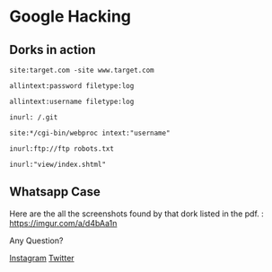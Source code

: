 
# Google Hacking
## Dorks in action

`site:target.com -site www.target.com`

`allintext:password filetype:log`

`allintext:username filetype:log`

`inurl: /.git`

`site:*/cgi-bin/webproc intext:"username"`

`inurl:ftp://ftp robots.txt`

`inurl:"view/index.shtml"`

## Whatsapp Case

Here are the all the screenshots found by that dork listed in the pdf. : https://imgur.com/a/d4bAa1n


Any Question?

[Instagram](https://instagram.com/cyberlix)
[Twitter](https://twitter.com/x3rz0x00)
